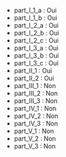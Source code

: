 - part_I_1_a : Oui
- part_I_1_b : Oui
- part_I_2_a : Oui
- part_I_2_b : Oui
- part_I_2_c : Oui
- part_I_3_a : Oui
- part_I_3_b : Oui
- part_I_3_c : Oui
- part_II_1 : Oui
- part_II_2 : Oui
- part_III_1 : Non
- part_III_2 : Non
- part_III_3 : Non
- part_IV_1 : Non
- part_IV_2 : Non
- part_IV_3 : Non
- part_V_1 : Non
- part_V_2 : Non
- part_V_3 : Non